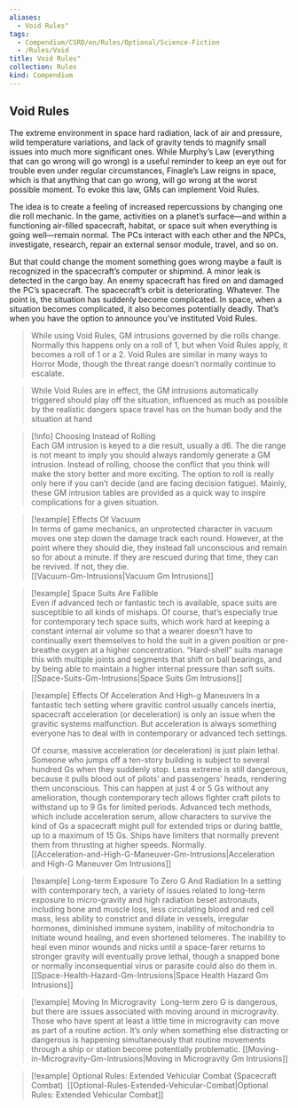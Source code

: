 ```yaml
---
aliases:
  - Void Rules"
tags:
  - Compendium/CSRD/en/Rules/Optional/Science-Fiction
  - /Rules/Void
title: Void Rules"
collection: Rules
kind: Compendium
---
```

## Void Rules  
The extreme environment in space hard radiation, lack of air and pressure, wild temperature variations, and lack of gravity tends to magnify small issues into much more significant ones. While Murphy’s Law (everything that can go wrong will go wrong) is a useful reminder to keep an eye out for trouble even under regular circumstances, Finagle’s Law reigns in space, which is that anything that can go wrong, will go wrong at the worst possible moment. To evoke this law, GMs can implement Void Rules. 

The idea is to create a feeling of increased repercussions by changing one die roll mechanic. In the game, activities on a planet’s surface—and within a functioning air-filled spacecraft, habitat, or space suit when everything is going well—remain normal. The PCs interact with each other and the NPCs, investigate, research, repair an external sensor module, travel, and so on.  

But that could change the moment something goes wrong maybe a fault is recognized in the spacecraft’s computer or shipmind. A minor leak is detected in the cargo bay. An enemy spacecraft has fired on and damaged the PC’s spacecraft. The spacecraft’s orbit is deteriorating. Whatever. The point is, the situation has suddenly become complicated. In space, when a situation becomes complicated, it also becomes potentially deadly. That’s when you have the option to announce you’ve instituted Void Rules. 

>While using Void Rules, GM intrusions governed by die rolls change. Normally this happens only on a roll of 1, but when Void Rules apply, it becomes a roll of 1 or a 2. Void Rules are similar in many ways to Horror Mode, though the threat range doesn’t normally continue to escalate. 

>While Void Rules are in effect, the GM intrusions automatically triggered should play off the situation, influenced as much as possible by the realistic dangers space travel has on the human body and the situation at hand

>[!info] Choosing Instead of Rolling  
> Each GM intrusion is keyed to a die result, usually a d6. The die range is not meant to imply you should always randomly generate a GM intrusion. Instead of rolling, choose the conflict that you think will make the story better and more exciting. The option to roll is really only here if you can’t decide (and are facing decision fatigue). Mainly, these GM intrusion tables are provided as a quick way to inspire complications for a given situation. 

>[!example] Effects Of Vacuum  
>In terms of game mechanics, an unprotected character in vacuum moves one step down the damage track each round. However, at the point where they should die, they instead fall unconscious and remain so for about a minute. If they are rescued during that time, they can be revived. If not, they die.  
>[[Vacuum-Gm-Intrusions|Vacuum Gm Intrusions]]

>[!example] Space Suits Are Fallible  
>Even if advanced tech or fantastic tech is available, space suits are susceptible to all kinds of mishaps. Of course, that’s especially true for contemporary tech space suits, which work hard at keeping a constant internal air volume so that a wearer doesn’t have to continually exert themselves to hold the suit in a given position or pre-breathe oxygen at a higher concentration. “Hard-shell” suits manage this with multiple joints and segments that shift on ball bearings, and by being able to maintain a higher internal pressure than soft suits.
>[[Space-Suits-Gm-Intrusions|Space Suits Gm Intrusions]]  

>[!example] Effects Of Acceleration And High-g Maneuvers 
>In a fantastic tech setting where gravitic control usually cancels inertia, spacecraft acceleration (or deceleration) is only an issue when the gravitic systems malfunction. But acceleration is always something everyone has to deal with in contemporary or advanced tech settings.	
>
>Of course, massive acceleration (or deceleration) is just plain lethal. Someone who jumps off a ten-story building is subject to several hundred Gs when they suddenly stop. Less extreme is still dangerous, because it pulls blood out of pilots’ and passengers’ heads, rendering them unconscious. This can happen at just 4 or 5 Gs without any amelioration, though contemporary tech allows fighter craft pilots to withstand up to 9 Gs for limited periods. Advanced tech methods, which include acceleration serum, allow characters to survive the kind of Gs a spacecraft might pull for extended trips or during battle, up to a maximum of 15 Gs. Ships have limiters that normally prevent them from thrusting at higher speeds. Normally.  
>[[Acceleration-and-High-G-Maneuver-Gm-Intrusions|Acceleration and High-G Maneuver Gm Intrusions]]  

>[!example] Long-term Exposure To Zero G And Radiation
>In a setting with contemporary tech, a variety of issues related to long-term exposure to micro-gravity and high radiation beset astronauts, including bone and muscle loss, less circulating blood and red cell mass, less ability to constrict and dilate in vessels, irregular hormones, diminished immune system, inability of mitochondria to initiate wound healing, and even shortened telomeres. The inability to heal even minor wounds and nicks until a space-farer returns to stronger gravity will eventually prove lethal, though a snapped bone or normally inconsequential virus or parasite could also do them in.
>[[Space-Health-Hazard-Gm-Intrusions|Space Health Hazard Gm Intrusions]]

>[!example] Moving In Microgravity 
>Long-term zero G is dangerous, but there are issues associated with moving around in microgravity. Those who have spent at least a little time in microgravity can move as part of a routine action. It’s only when something else distracting or dangerous is happening simultaneously that routine movements through a ship or station become potentially problematic.
>[[Moving-in-Microgravity-Gm-Intrusions|Moving in Microgravity Gm Intrusions]]

>[!example] Optional Rules: Extended Vehicular Combat (Spacecraft Combat) 
>[[Optional-Rules-Extended-Vehicular-Combat|Optional Rules: Extended Vehicular Combat]]